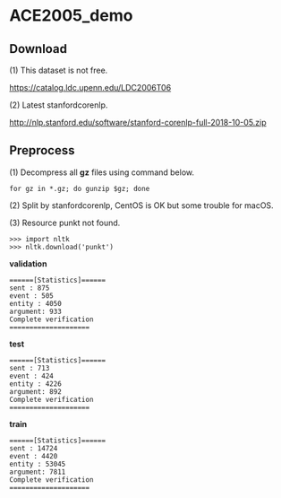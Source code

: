 # ACE2005_demo

## Download

(1) This dataset is not free.

https://catalog.ldc.upenn.edu/LDC2006T06

(2) Latest stanfordcorenlp.

http://nlp.stanford.edu/software/stanford-corenlp-full-2018-10-05.zip


## Preprocess

(1) Decompress all __gz__ files using command below.

```
for gz in *.gz; do gunzip $gz; done
```

(2) Split by stanfordcorenlp, CentOS is OK but some trouble for macOS.

(3) Resource punkt not found.

```
>>> import nltk
>>> nltk.download('punkt')
```

__validation__

```
======[Statistics]======
sent : 875
event : 505
entity : 4050
argument: 933
Complete verification
====================
```

__test__

```
======[Statistics]======
sent : 713
event : 424
entity : 4226
argument: 892
Complete verification
====================
```

__train__

```
======[Statistics]======
sent : 14724
event : 4420
entity : 53045
argument: 7811
Complete verification
====================
```





